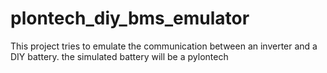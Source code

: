 # plontech_diy_bms_emulator
This project tries to emulate the communication between an inverter and a DIY battery. the simulated battery will be a pylontech
